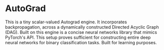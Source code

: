 # AutoGrad
This is a tiny scalar-valued Autograd engine. It incorporates backpropagation, across a dynamically constructed Directed Acyclic Graph (DAG). Built on this engine is a concise neural networks library that mimics PyTorch's API. This setup proves sufficient for constructing entire deep neural networks for binary classification tasks. Built for learning purposes.
